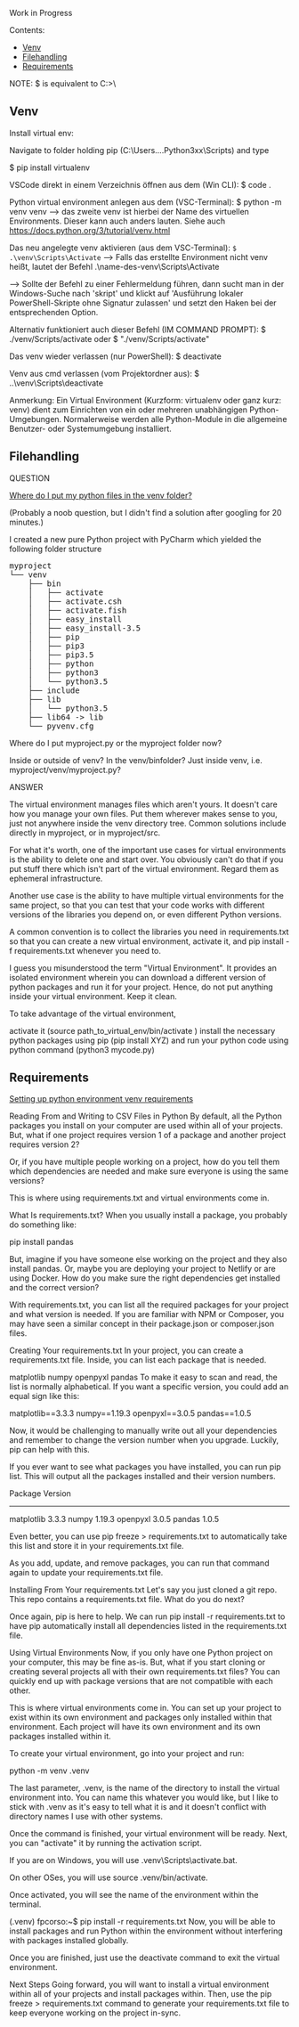 Work in Progress


Contents:

* <a href="#venv">Venv</a>
* <a href="#filehandling">Filehandling</a>
* <a href="#requirements">Requirements</a>

NOTE: $ is equivalent to C:>\

<h2 id="venv">Venv</h2>

Install virtual env:

Navigate to folder holding pip (C:\Users\....Python3xx\Scripts) 
and type 

$ pip install virtualenv


VSCode direkt in einem Verzeichnis öffnen aus dem (Win CLI):
$ code .

Python virtual environment anlegen aus dem (VSC-Terminal):
$ python -m venv venv
--> das zweite venv ist hierbei der Name des virtuellen
Environments. Dieser kann auch anders lauten.
Siehe auch https://docs.python.org/3/tutorial/venv.html

Das neu angelegte venv aktivieren (aus dem VSC-Terminal):
<code>$ .\\venv\\Scripts\\Activate</code>
--> Falls das erstellte Environment nicht venv heißt,
lautet der Befehl .\\name-des-venv\\Scripts\\Activate

--> Sollte der Befehl zu einer Fehlermeldung führen,
dann sucht man in der Windows-Suche nach 'skript'
und klickt auf 'Ausführung lokaler PowerShell-Skripte ohne
Signatur zulassen' und setzt den Haken bei der entsprechenden
Option.

Alternativ funktioniert auch dieser Befehl (IM COMMAND PROMPT):
$ ./venv/Scripts/activate
oder
$ "./venv/Scripts/activate"


Das venv wieder verlassen (nur PowerShell):
$ deactivate

Venv aus cmd verlassen (vom Projektordner aus):
$ ..\venv\Scripts\deactivate

Anmerkung:
Ein Virtual Environment (Kurzform: virtualenv oder ganz kurz: venv) 
dient zum Einrichten von ein oder mehreren unabhängigen Python-Umgebungen. 
Normalerweise werden alle Python-Module in die allgemeine Benutzer- oder 
Systemumgebung installiert.


<h2 id="filehandling">Filehandling</h2>

QUESTION

<a href="https://stackoverflow.com/questions/51499950/where-do-i-put-my-python-files-in-the-venv-folder" target="_blank">
    Where do I put my python files in the venv folder?</a>

(Probably a noob question, but I didn't find a solution after googling for 20 minutes.)

I created a new pure Python project with PyCharm which yielded the following folder structure


<pre>myproject
└── venv
    ├── bin
    │   ├── activate
    │   ├── activate.csh
    │   ├── activate.fish
    │   ├── easy_install
    │   ├── easy_install-3.5
    │   ├── pip
    │   ├── pip3
    │   ├── pip3.5
    │   ├── python
    │   ├── python3
    │   └── python3.5
    ├── include
    ├── lib
    │   └── python3.5
    ├── lib64 -> lib
    └── pyvenv.cfg</pre>
    
Where do I put myproject.py or the myproject folder now?

Inside or outside of venv?
In the venv/binfolder?
Just inside venv, i.e. myproject/venv/myproject.py?


ANSWER

The virtual environment manages files which aren't yours. It doesn't care how you manage your own files. Put them wherever makes sense to you, just not anywhere inside the venv directory tree. Common solutions include directly in myproject, or in myproject/src.

For what it's worth, one of the important use cases for virtual environments is the ability to delete one and start over. You obviously can't do that if you put stuff there which isn't part of the virtual environment. Regard them as ephemeral infrastructure.

Another use case is the ability to have multiple virtual environments for the same project, so that you can test that your code works with different versions of the libraries you depend on, or even different Python versions.

A common convention is to collect the libraries you need in requirements.txt so that you can create a new virtual environment, activate it, and pip install -f requirements.txt whenever you need to.

I guess you misunderstood the term "Virtual Environment". It provides an isolated environment wherein you can download a different version of python packages and run it for your project. Hence, do not put anything inside your virtual environment. Keep it clean.

To take advantage of the virtual environment,

activate it (source path_to_virtual_env/bin/activate )
install the necessary python packages using pip (pip install XYZ)
and run your python code using python command (python3 mycode.py)


<h2 id="requirements">Requirements</h2>

<a href="https://frankcorso.dev/setting-up-python-environment-venv-requirements.html" target="_blank">
    Setting up python environment venv requirements</a>

Reading From and Writing to CSV Files in Python
By default, all the Python packages you install on your computer are used within all of your projects. But, what if one project requires version 1 of a package and another project requires version 2?

Or, if you have multiple people working on a project, how do you tell them which dependencies are needed and make sure everyone is using the same versions?

This is where using requirements.txt and virtual environments come in.

What Is requirements.txt?
When you usually install a package, you probably do something like:

pip install pandas

But, imagine if you have someone else working on the project and they also install pandas. Or, maybe you are deploying your project to Netlify or are using Docker. How do you make sure the right dependencies get installed and the correct version?

With requirements.txt, you can list all the required packages for your project and what version is needed. If you are familiar with NPM or Composer, you may have seen a similar concept in their package.json or composer.json files.

Creating Your requirements.txt
In your project, you can create a requirements.txt file. Inside, you can list each package that is needed.

matplotlib
numpy
openpyxl
pandas
To make it easy to scan and read, the list is normally alphabetical. If you want a specific version, you could add an equal sign like this:

matplotlib==3.3.3
numpy==1.19.3
openpyxl==3.0.5
pandas==1.0.5

Now, it would be challenging to manually write out all your dependencies and remember to change the version number when you upgrade. Luckily, pip can help with this.

If you ever want to see what packages you have installed, you can run pip list. This will output all the packages installed and their version numbers.

Package         Version
--------------- ---------
matplotlib      3.3.3
numpy           1.19.3
openpyxl        3.0.5
pandas          1.0.5

Even better, you can use pip freeze > requirements.txt to automatically take this list and store it in your requirements.txt file.

As you add, update, and remove packages, you can run that command again to update your requirements.txt file.

Installing From Your requirements.txt
Let's say you just cloned a git repo. This repo contains a requirements.txt file. What do you do next?

Once again, pip is here to help. We can run pip install -r requirements.txt to have pip automatically install all dependencies listed in the requirements.txt file.

Using Virtual Environments
Now, if you only have one Python project on your computer, this may be fine as-is. But, what if you start cloning or creating several projects all with their own requirements.txt files? You can quickly end up with package versions that are not compatible with each other.

This is where virtual environments come in. You can set up your project to exist within its own environment and packages only installed within that environment. Each project will have its own environment and its own packages installed within it.

To create your virtual environment, go into your project and run:

python -m venv .venv

The last parameter, .venv, is the name of the directory to install the virtual environment into. You can name this whatever you would like, but I like to stick with .venv as it's easy to tell what it is and it doesn't conflict with directory names I use with other systems.

Once the command is finished, your virtual environment will be ready. Next, you can "activate" it by running the activation script.

If you are on Windows, you will use .venv\Scripts\activate.bat.

On other OSes, you will use source .venv/bin/activate.

Once activated, you will see the name of the environment within the terminal.

(.venv) fpcorso:~$ pip install -r requirements.txt
Now, you will be able to install packages and run Python within the environment without interfering with packages installed globally.

Once you are finished, just use the deactivate command to exit the virtual environment.

Next Steps
Going forward, you will want to install a virtual environment within all of your projects and install packages within. Then, use the pip freeze > requirements.txt command to generate your requirements.txt file to keep everyone working on the project in-sync.
